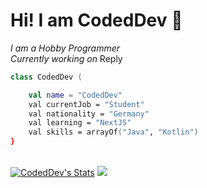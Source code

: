 # Hi! I am CodedDev 🌊

<i>I am a Hobby Programmer</i></h2><br>
<i>Currently working on </i>Reply

```kotlin
class CodedDev (

    val name = "CodedDev"
    val currentJob = "Student"
    val nationality = "Germany"
    val learning = "NextJS"
    val skills = arrayOf("Java", "Kotlin")
}
```

<br>
<a href="#" align="left"><img src="https://github-readme-stats.anuraghazra1.vercel.app/api?username=CodedDev&show_icons=true&theme=radical&line_height=27" alt="CodedDev's Stats" /></a>
<!-- <a href="#" align="right"><img src="https://github-readme-stats.vercel.app/api/top-langs/?username=CodedDev&show_icons=true&hide_border=true&theme=radical" alt="CodedDev's Stats" /></a> -->

<img src="https://media.giphy.com/media/WUlplcMpOCEmTGBtBW/giphy.gif" />
